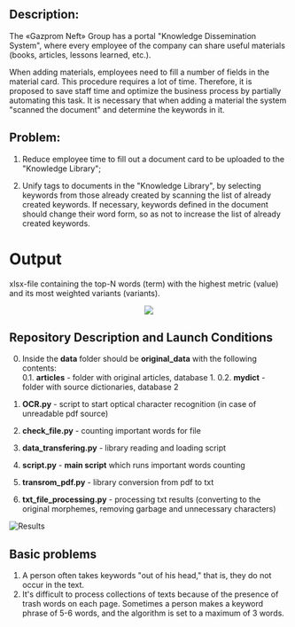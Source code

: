 ## Description:
The «Gazprom Neft» Group has a portal "Knowledge Dissemination System", where every employee of the company can share useful materials (books, articles, lessons learned, etc.). 

When adding materials, employees need to fill a number of fields in the material card. This procedure requires a lot of time. Therefore, it is proposed to save staff time and optimize the business process by partially automating this task. It is necessary that when adding a material the system "scanned the document" and determine the keywords in it.

## Problem:
1. Reduce employee time to fill out a document card to be uploaded to the "Knowledge Library";

2. Unify tags to documents in the "Knowledge Library", by selecting keywords from those already created by scanning the list of already created keywords. If necessary, keywords defined in the document should change their word form, so as not to increase the list of already created keywords.

# Output
xlsx-file containing the top-N words (term) with the highest metric (value) and its most weighted variants (variants).

<p align="center">
  <img src="https://github.com/Donskoy-Andrey/sirius/blob/master/images/output.png" />
</p>

## Repository Description and Launch Conditions

0. Inside the **data** folder should be **original_data** with the following contents:\
0.1. **articles** - folder with original articles, database 1\.
0.2. **mydict** - folder with source dictionaries, database 2

1. **OCR.py** - script to start optical character recognition (in case of unreadable pdf source)
2. **check_file.py** - counting important words for file
3. **data_transfering.py** - library reading and loading script
4. **script.py** - **main script** which runs important words counting
5. **transrom_pdf.py** - library conversion from pdf to txt
6. **txt_file_processing.py** - processing txt results (converting to the original morphemes, removing garbage and unnecessary characters)

![Results](https://github.com/Donskoy-Andrey/sirius/blob/master/images/results.png)

## Basic problems
1. A person often takes keywords "out of his head," that is, they do not occur in the text.
2. It's difficult to process collections of texts because of the presence of trash words on each page.
Sometimes a person makes a keyword phrase of 5-6 words, and the algorithm is set to a maximum of 3 words.